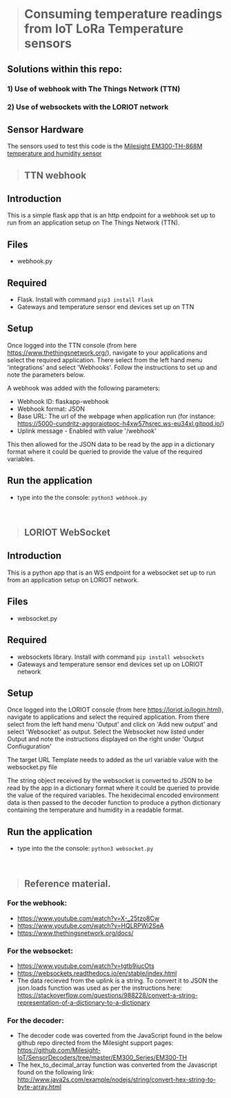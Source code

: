 ># Consuming temperature readings from IoT LoRa Temperature sensors

## Solutions within this repo:
### 1) Use of webhook with The Things Network (TTN)
### 2) Use of websockets with the LORIOT network

## Sensor Hardware
The sensors used to test this code is the [Milesight EM300-TH-868M temperature and humidity sensor](https://www.milesight-iot.com/lorawan/sensor/em300-th/)
<br>

>## TTN webhook

## Introduction
This is a simple flask app that is an http endpoint for a webhook set up to run from an application setup on The Things Network (TTN).  

## Files
- webhook.py

## Required
- Flask.  Install with command
`
pip3 install Flask
`
- Gateways and temperature sensor end devices set up on TTN 

## Setup
Once logged into the TTN console (from here https://www.thethingsnetwork.org/), navigate to your applications and select the required application.  There select from the left hand menu 'integrations' and select 'Webhooks'.  Follow the instructions to set up and note the parameters below.

A webhook was added with the following parameters:

- Webhook ID: flaskapp-webhook
- Webhook format: JSON
- Base URL: The url of the webpage when application run (for instance: https://5000-cundritz-aggoraiotpoc-h4xw57hsrec.ws-eu34xl.gitpod.io/)
- Uplink message - Enabled with value '/webhook'

This then allowed for the JSON data to be read by the app in a dictionary format where it could be queried to provide the value of the required variables.

## Run the application
- type into the the console: 
`
python3 webhook.py
`

<br>

>## LORIOT WebSocket
## Introduction
This is a python app that is an WS endpoint for a websocket set up to run from an application setup on LORIOT network.  

## Files
- websocket.py

## Required
- websockets library.  Install with command
`
pip install websockets
`
- Gateways and temperature sensor end devices set up on LORIOT network

## Setup
Once logged into the LORIOT console (from here https://loriot.io/login.html), navigate to applications and select the required application.  From there select from the left hand menu 'Output' and click on 'Add new output' and select 'Websocket' as output.  Select the Websocket now listed under Output and note the instructions displayed on the right under 'Output Confiuguration' 

The target URL Template needs to added as the url variable value with the websocket.py file

The string object received by the websocket is converted to JSON to be read by the app in a dictionary format where it could be queried to provide the value of the required variables.  The hexidecimal encoded environment data is then passed to the decoder function to produce a python dictionary containing the temperature and humidity in a readable format.

## Run the application
- type into the the console: 
`
python3 websocket.py
`

<br>

>## Reference material.
### For the webhook:
- https://www.youtube.com/watch?v=X-_25tzo8Cw
- https://www.youtube.com/watch?v=HQLRPWi2SeA
- https://www.thethingsnetwork.org/docs/
### For the websocket:
- https://www.youtube.com/watch?v=tgtb9iucOts
- https://websockets.readthedocs.io/en/stable/index.html
- The data recieved from the uplink is a string.  To convert it to JSON the json.loads function was used as per the instructions here: https://stackoverflow.com/questions/988228/convert-a-string-representation-of-a-dictionary-to-a-dictionary
### For the decoder:
- The decoder code was coverted from the JavaScript found in the below github repo directed from the Milesight support pages: https://github.com/Milesight-IoT/SensorDecoders/tree/master/EM300_Series/EM300-TH
- The hex_to_decimal_array function was converted from the Javascript found on the following link: http://www.java2s.com/example/nodejs/string/convert-hex-string-to-byte-array.html



